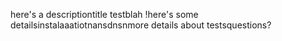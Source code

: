 here's a descriptiontitle testblah !here's some detailsinstalaaatiotnansdnsnmore details about testsquestions?